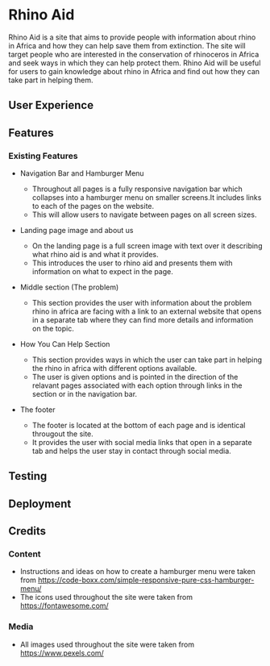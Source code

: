 # Rhino Aid

Rhino Aid is a site that aims to provide people with information about rhino in Africa and how they can help save them from extinction. The site will target people who are interested in the conservation of rhinoceros in Africa and seek ways in which they can help protect them. Rhino Aid will be useful for users to gain knowledge about rhino in Africa and find out how they can take part in helping them.

## User Experience

## Features
### Existing Features
* Navigation Bar and Hamburger Menu
    * Throughout all pages is a fully responsive navigation bar which collapses into a hamburger menu on smaller screens.It includes links to each of the pages on the website.
    * This will allow users to navigate between pages on all screen sizes.

* Landing page image and about us

    * On the landing page is a full screen image with text over it describing what rhino aid is and what it provides.
    * This introduces the user to rhino aid and presents them with information on what to expect in the page.
* Middle section (The problem)
    * This section provides the user with information about the problem rhino in africa are facing with a link to an external website that opens in a separate tab where they can find more details and information on the topic.
* How You Can Help Section
    * This section provides ways in which the user can take part in helping the rhino in africa with different options available.
    * The user is given options and is pointed in the direction of the relavant pages associated with each option through links in the section or in the navigation bar.
* The footer
    * The footer is located at the bottom of each page and is identical througout the site.
    * It provides the user with social media links that open in a separate tab and helps the user stay in contact through social media.
## Testing

## Deployment

## Credits
### Content
* Instructions and ideas on how to create a hamburger menu were taken from https://code-boxx.com/simple-responsive-pure-css-hamburger-menu/
* The icons used throughout the site were taken from https://fontawesome.com/
### Media
* All images used throughout the site were taken from https://www.pexels.com/
